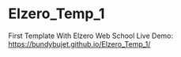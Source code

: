 # Elzero_Temp_1
First Template With Elzero Web School
Live Demo: https://bundybujet.github.io/Elzero_Temp_1/
